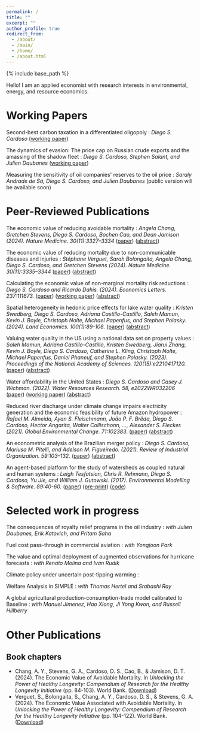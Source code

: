 ```yaml
---
permalink: /
title: ""
excerpt: ""
author_profile: true
redirect_from: 
  - /about/
  - /main/  
  - /home/  
  - /about.html
---
```


{% include base_path %}

Hello! I am an applied economist with research interests in environmental, energy, and resource economics.

# Working Papers

Second-best carbon taxation in a differentiated oligopoly
:   _Diego S. Cardoso_ ([working paper](files/papers/Cardoso_2025_Second_best_carbon_tax_oligopoly.pdf))

The dynamics of evasion: The price cap on Russian crude exports and the amassing of the shadow fleet
:  _Diego S. Cardoso, Stephen Salant, and Julien Daubanes_ ([working paper](https://www.cesifo.org/en/publications/2025/working-paper/dynamics-evasion-price-cap-russian-oil-exports-and-amassing-shadow))

Measuring the sensitivity of oil companies' reserves to the oil price
:   _Saraly Andrade de Sá, Diego S. Cardoso, and Julien Daubanes_ (public version will be available soon)


# Peer-Reviewed Publications

The economic value of reducing avoidable mortality
:   _Angela Chang, Gretchen Stevens, Diego S. Cardoso, Bochen Cao, and Dean Jamison_ _(2024). Nature Medicine. 30(11):3327–3334_ ([paper](https://www.nature.com/articles/s41591-024-03253-7)) ([abstract](research/value_avoidable_mortality))

The economic value of reducing mortality due to non-communicable diseases and injuries
:   _Stéphane Verguet, Sarah Bolongaita, Angela Chang, Diego S. Cardoso, and Gretchen Stevens_ _(2024). Nature Medicine. 30(11):3335–3344_ ([paper](https://www.nature.com/articles/s41591-024-03248-4)) ([abstract](research/value_avoidable_mortality_cause_specific))

Calculating the economic value of non-marginal mortality risk reductions
:   _Diego S. Cardoso and Ricardo Dahis. (2024). Economics Letters. 237:111673._ ([paper](https://doi.org/10.1016/j.econlet.2024.111673)) ([working paper](https://ssrn.com/abstract=4499312)) ([abstract](research/non_marginal_vsl))

Spatial heterogeneity in hedonic price effects for lake water quality
:   _Kristen Swedberg, Diego S. Cardoso, Adriana Castillo-Castillo, Saleh Mamun, Kevin J. Boyle, Christoph Nolte, Michael Papenfus, and Stephen Polasky. (2024). Land Economics. 100(1):89-108._ ([paper](https://doi.org/10.3368/le.100.1.102122-0086R)) ([abstract](research/water_quality_spatial_heterogeneity))

Valuing water quality in the US using a national data set on property values
:   _Saleh Mamun, Adriana Castillo-Castillo, Kristen Swedberg, Jiarui Zhang, Kevin J. Boyle, Diego S. Cardoso, Catherine L. Kling, Christoph Nolte, Michael Papenfus, Daniel Phaneuf, and Stephen Polasky. (2023). Proceedings of the National Academy of Sciences. 120(15):e2210417120._ ([paper](https://www.pnas.org/doi/10.1073/pnas.2210417120)) ([abstract](research/national_water_quality))

Water affordability in the United States
:   _Diego S. Cardoso and Casey J. Wichman. (2022). Water Resources Research. 58, e2022WR032206_ ([paper](https://doi.org/10.1029/2022WR032206)) ([working paper](files/papers/Cardoso_Wichman_Water_Affordability_US.pdf)) ([abstract](research/water_affordability_US))

Reduced river discharge under climate change impairs electricity generation and the economic feasibility of future Amazon hydropower
:   _Rafael M. Almeida, Ayan S. Fleischmann, João P. F. Brêda, Diego S. Cardoso, Hector Angarita, Walter Collischonn, ..., Alexander S. Flecker. (2021). Global Environmental Change. 71:102383_. ([paper](https://doi.org/10.1016/j.gloenvcha.2021.102383)) ([abstract](research/climate_change_hydropower))

An econometric analysis of the Brazilian merger policy
:   _Diego S. Cardoso, Mariusa M. Pitelli, and Adelson M. Figueiredo. (2021). Review of Industrial Organization. 59:103–132._ ([paper](https://doi.org/10.1007/s11151-021-09812-3)) ([abstract](research/brazil_merger_policy))

An agent-based platform for the study of watersheds as coupled natural and human systems
:   _Leigh Tesfatsion, Chris R. Rehmann, Diego S. Cardoso, Yu Jie, and William J. Gutowski. (2017). Environmental Modelling & Software. 89:40-60._ ([paper](https://doi.org/10.1016/j.envsoft.2016.11.021)) ([pre-print](files/papers/WACCShedPlatform.Preprint.pdf)) ([code](https://bitbucket.org/waccproject/waccshedsoftwareplatform/overview))
 
# Selected work in progress

The consequences of royalty relief programs in the oil industry
:  _with Julien Daubanes, Erik Katovich, and Pritam Saha_

Fuel cost pass-through in commercial aviation
:  _with Yongjoon Park_

The value and optimal deployment of augmented observations for hurricane forecasts
: _with Renato Molina and Ivan Rudik_

Climate policy under uncertain post-tipping warming
: 

Welfare Analysis in SIMPLE
:  _with Thomas Hertel and Srabashi Ray_

A global agricultural production-consumption-trade model calibrated to Baseline
:  _with Manuel Jimenez, Hao Xiong, Ji Yong Kwon, and Russell Hillberry_

# Other Publications

## Book chapters

- Chang, A. Y., Stevens, G. A., Cardoso, D. S., Cao, B., & Jamison, D. T. (2024). The Economic Value of Avoidable Mortality. In _Unlocking the Power of Healthy Longevity: Compendium of Research for the Healthy Longevity Initiative_ (pp. 84-103). World Bank. ([Download](https://openknowledge.worldbank.org/entities/publication/d57d9893-511c-4026-945f-2228b721f6a5))
- Verguet, S., Bolongaita, S., Chang, A. Y., Cardoso, D. S., & Stevens, G. A. (2024). The Economic Value Associated with Avoidable Mortality. In _Unlocking the Power of Healthy Longevity: Compendium of Research for the Healthy Longevity Initiative_ (pp. 104-122). World Bank. ([Download](https://openknowledge.worldbank.org/entities/publication/d57d9893-511c-4026-945f-2228b721f6a5))

